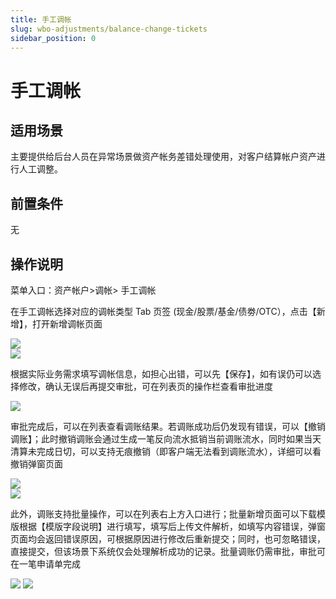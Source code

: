 ```yaml
---
title: 手工调帐
slug: wbo-adjustments/balance-change-tickets
sidebar_position: 0
---
```



# 手工调帐

## 适用场景

主要提供给后台人员在异常场景做资产帐务差错处理使用，对客户结算帐户资产进行人工调整。

## 前置条件

无

## 操作说明

菜单入口：资产帐户&gt;调帐&gt; 手工调帐

在手工调帐选择对应的调帐类型 Tab 页签 (现金/股票/基金/债劵/OTC），点击【新增】，打开新增调帐页面

<div class="grid gap-3 grid-cols-2">
<div>
<img src="/assets/QuZybpeiwofdl6xeg9Dc1XM3ncf.png"/>
</div>
<div>
<img src="/assets/GwgKbIzNvoTUIaxvQh4cKoWTnWd.png"/>
</div>
</div>

根据实际业务需求填写调帐信息，如担心出错，可以先【保存】，如有误仍可以选择修改，确认无误后再提交审批，可在列表页的操作栏查看审批进度

<img src="/assets/CSi5bbxemot1nAxDzIocKSltnGf.png"/>

审批完成后，可以在列表查看调账结果。若调账成功后仍发现有错误，可以【撤销调账】；此时撤销调账会通过生成一笔反向流水抵销当前调账流水，同时如果当天清算未完成日切，可以支持无痕撤销（即客户端无法看到调账流水），详细可以看撤销弹窗页面

<div class="grid gap-3 grid-cols-2">
<div>
<img src="/assets/VYOSbZoJjohQwBxpD28cFIrCnmf.png"/>
</div>
<div>
<img src="/assets/N3fcb9zm1od0Rrxy4MacbGKSngE.png"/>
</div>
</div>

此外，调账支持批量操作，可以在列表右上方入口进行；批量新增页面可以下载模版根据【模版字段说明】进行填写，填写后上传文件解析，如填写内容错误，弹窗页面均会返回错误原因，可根据原因进行修改后重新提交；同时，也可忽略错误，直接提交，但该场景下系统仅会处理解析成功的记录。批量调账仍需审批，审批可在一笔申请单完成

<img src="/assets/W8pCb8gLKoF6SWxWSgvcQF7jnTd.png"/>

<img src="/assets/DmOAbOtnNoKmkMxKG7Sck1s4nFb.png"/>

